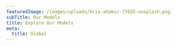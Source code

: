 ```yaml
---
featuredImage: /images/uploads/kris-atomic-73935-unsplash.png
subTitle: Our Models
title: Explore Our Models
meta:
  title: Global
---
```


